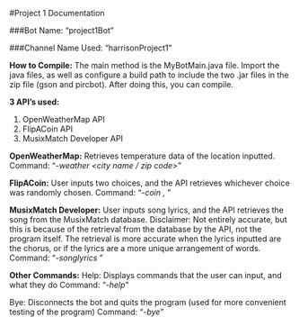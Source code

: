 #Project 1 Documentation

###Bot Name: “project1Bot”

###Channel Name Used: “harrisonProject1”

**How to Compile:**
The main method is the MyBotMain.java file. Import the java files, as well as configure a build path to include the two .jar files in the zip file (gson and pircbot). After doing this, you can compile. 

**3 API’s used:**
1.	OpenWeatherMap API
2.	FlipACoin API
3.	MusixMatch Developer API

**OpenWeatherMap:**
Retrieves temperature data of the location inputted.
Command: “*-weather <city name / zip code>*”
 	 
**FlipACoin:**
User inputs two choices, and the API retrieves whichever choice was randomly chosen.
Command: “*-coin <choice1>, <choice2>*”

**MusixMatch Developer:**
User inputs song lyrics, and the API retrieves the song from the MusixMatch database.
Disclaimer: Not entirely accurate, but this is because of the retrieval from the database by the API, not the program itself. The retrieval is more accurate when the lyrics inputted are the chorus, or if the lyrics are a more unique arrangement of words. 
Command: “*-songlyrics <lyrics>*”
 
**Other Commands:**
Help:
Displays commands that the user can input, and what they do
Command: “*-help*”

Bye:
Disconnects the bot and quits the program (used for more convenient testing of the program)
Command: “*-bye*”
 

